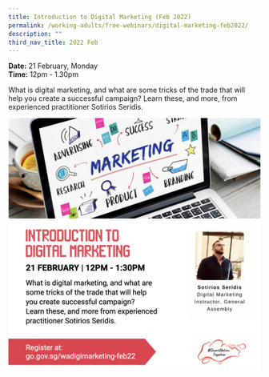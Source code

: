 ```yaml
---
title: Introduction to Digital Marketing (Feb 2022)
permalink: /working-adults/free-webinars/digital-marketing-feb2022/
description: ""
third_nav_title: 2022 Feb
---
```

**Date:** 21 February, Monday
<br> **Time:** 12pm - 1.30pm

What is digital marketing, and what are some tricks
of the trade that will help you create a successful
campaign? Learn these, and more, from experienced
practitioner Sotirios Seridis. 

![Introduction to Digital Marketing - 21 Feb](/images/21-feb-wa.jpeg)
